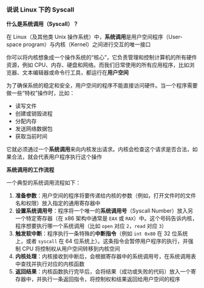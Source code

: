 ### 说说 Linux 下的 Syscall

**什么是系统调用（Syscall）？**

在 Linux（及其他类 Unix 操作系统）中，**系统调用**是用户空间程序（User-space program）与内核（Kernel）之间进行交互的唯一接口

你可以将内核想象成一个操作系统的“核心”，它负责管理和控制计算机的所有硬件资源，例如 CPU、内存、硬盘和网络。而我们日常使用的所有应用程序，比如浏览器、文本编辑器或命令行工具，都运行在**用户空间**

为了确保系统的稳定和安全，用户空间的程序不能直接访问硬件。当一个程序需要做一些“特权”操作时，比如：

- 读写文件
- 创建或销毁进程
- 分配内存
- 发送网络数据包
- 获取当前时间

它就必须通过一个**系统调用**来向内核发出请求。内核会检查这个请求是否合法，如果合法，就会代表用户程序执行这个操作

**系统调用的工作流程**

一个典型的系统调用流程如下：

1. **准备参数**：用户空间的程序将要传递给内核的参数（例如，打开文件时的文件名和权限）放入指定的通用寄存器中
2. **设置系统调用号**：程序将一个唯一的**系统调用号**（Syscall Number）放入另一个特定寄存器（在 x86 架构中通常是 `EAX` 或 `RAX`）中。这个号码告诉内核，程序想要执行哪一个系统调用（比如 `open` 对应 `2`，`read` 对应 `3`）
3. **触发软中断**：程序执行一条特殊的**中断指令**（例如 `int 0x80` 在 32 位系统上，或者 `syscall` 在 64 位系统上）。这条指令会暂停用户程序的执行，并强制 CPU 将控制权从用户空间转移到内核空间
4. **内核处理**：内核接收到中断后，会根据寄存器中的系统调用号，在系统调用表中查找并执行对应的内核函数
5. **返回结果**：内核函数执行完毕后，会将结果（成功或失败的代码）放入一个寄存器中，并执行一条返回指令，将控制权和结果返回给用户空间的程序